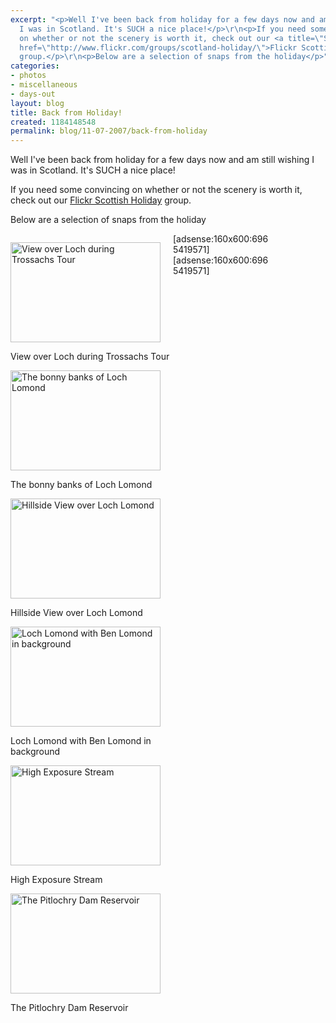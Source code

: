 ```yaml
---
excerpt: "<p>Well I've been back from holiday for a few days now and am still wishing
  I was in Scotland. It's SUCH a nice place!</p>\r\n<p>If you need some convincing
  on whether or not the scenery is worth it, check out our <a title=\"Scottish Holiday\"
  href=\"http://www.flickr.com/groups/scotland-holiday/\">Flickr Scottish Holiday</a>
  group.</p>\r\n<p>Below are a selection of snaps from the holiday</p>"
categories:
- photos
- miscellaneous
- days-out
layout: blog
title: Back from Holiday!
created: 1184148548
permalink: blog/11-07-2007/back-from-holiday
---
```

<p>Well I've been back from holiday for a few days now and am still wishing I was in Scotland. It's SUCH a nice place!</p>
<p>If you need some convincing on whether or not the scenery is worth it, check out our <a title="Scottish Holiday" href="http://www.flickr.com/groups/scotland-holiday/">Flickr Scottish Holiday</a> group.</p>
<p>Below are a selection of snaps from the holiday</p>
<!--break-->
<div style="width: 260px; float: left;">
<div>
<p><a href="http://www.flickr.com/photos/kateharris/767756741/in/pool-432749@N23" title="View over Loch during Trossachs Tour"><img width="240" height="160" border="0" src="http://farm2.static.flickr.com/1406/767756741_2d81188938_m_d.jpg" alt="View over Loch during Trossachs Tour" /></a></p>
<p>View over Loch during Trossachs Tour</p>
</div>
<div>
<p><a href="http://www.flickr.com/photos/kateharris/767802241/in/pool-432749@N23" title="The bonny banks of Loch Lomond"><img width="240" height="160" border="0" src="http://farm2.static.flickr.com/1336/767802241_05486d90ae_m_d.jpg" alt="The bonny banks of Loch Lomond" /></a></p>
<p>The bonny banks of Loch Lomond</p>
</div>
<div>
<p><a href="http://www.flickr.com/photos/kateharris/767979307/in/pool-432749@N23" title="Hillside View over Loch Lomond"><img width="240" height="160" border="0" src="http://farm2.static.flickr.com/1009/767979307_1f5a7cff66_m_d.jpg" alt="Hillside View over Loch Lomond" /></a></p>
<p>Hillside View over Loch Lomond</p>
</div>
<div>
<p><a href="http://www.flickr.com/photos/kateharris/768175303/in/pool-432749@N23" title="Loch Lomond with Ben Lomond in background"><img width="240" height="160" border="0" src="http://farm2.static.flickr.com/1160/768175303_00f850c06c_m_d.jpg" alt="Loch Lomond with Ben Lomond in background" /></a></p>
<p>Loch Lomond with Ben Lomond in background</p>
</div>
<div>
<p><a href="http://www.flickr.com/photos/kateharris/769664214/in/pool-432749@N23" title="High Exposure Stream"><img width="240" height="160" border="0" src="http://farm2.static.flickr.com/1046/769664214_3db0cf34dc_m_d.jpg" alt="High Exposure Stream" /></a></p>
<p>High Exposure Stream</p>
</div>
<div>
<p><a href="http://www.flickr.com/photos/kateharris/768957437/in/pool-432749@N23" title="The Pitlochry Dam Reservoir"><img width="240" height="160" border="0" src="http://farm2.static.flickr.com/1216/768957437_aa236c2b9f_m_d.jpg" alt="The Pitlochry Dam Reservoir" /></a></p>
<p>The Pitlochry Dam Reservoir</p>
</div>
</div>
<div style="width: 160px; float: left;">[adsense:160x600:6965419571]<br />
[adsense:160x600:6965419571]</div>
<div style="clear: both;"><!-- --></div>
